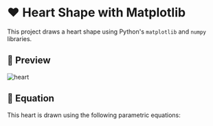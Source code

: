
# ❤️ Heart Shape with Matplotlib

This project draws a heart shape using Python's `matplotlib` and `numpy` libraries.

## 📌 Preview

![heart](https://upload.wikimedia.org/wikipedia/commons/thumb/e/e7/Heart_corazón.svg/1024px-Heart_corazón.svg.png)

## 🧠 Equation

This heart is drawn using the following parametric equations:




